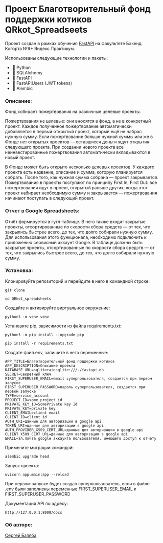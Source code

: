 # Проект Благотворительный фонд поддержки котиков QRkot_Spreadseets

Проект создан в рамках обучения <a href="https://fastapi.tiangolo.com/" target="_blank" rel="noreferrer">FastAPI</a> на факультете Бэкенд. Когорта №9+ Яндекс.Практикум.

Использованы следующие технологии и пакеты:
- 🔭 Python
- 🔭 SQLAlchemy
- 🔭 FastAPI
- 🔭 FastAPIUsers (JWT tokens)
- 🔭 Alembic

<h3 align="left">Описание:</h3>

Фонд собирает пожертвования на различные целевые проекты.

Пожертвования не целевые: они вносятся в фонд, а не в конкретный проект. Каждое полученное пожертвование автоматически добавляется в первый открытый проект, который ещё не набрал нужную сумму. Если пожертвование больше нужной суммы или же в Фонде нет открытых проектов — оставшиеся деньги ждут открытия следующего проекта. При создании нового проекта все неинвестированные пожертвования автоматически вкладываются в новый проект.

В Фонде может быть открыто несколько целевых проектов. У каждого проекта есть название, описание и сумма, которую планируется собрать. После того, как нужная сумма собрана — проект закрывается. Пожертвования в проекты поступают по принципу First In, First Out: все пожертвования идут в проект, открытый раньше других; когда этот проект набирает необходимую сумму и закрывается — пожертвования начинают поступать в следующий проект.

<h3 align="left">Отчет в Google Spreadsheets:</h3>

Отчёт формируется в гугл-таблице. В него также входят закрытые проекты, отсортированные по скорости сбора средств — от тех, что закрылись быстрее всего, до тех, что долго собирали нужную сумму. 
Для использования этого функционала, необходимо подключить к приложению сервисный аккаунт Google.
В таблице должны быть закрытые проекты, отсортированные по скорости сбора средств — от тех, что закрылись быстрее всего, до тех, что долго собирали нужную сумму.

<h3 align="left">Установка:</h3>

Клонировуйте репозиторий и перейдите в него в командной строке:

```
git clone 
```

```
cd QRkot_spreadsheets
```

Cоздайте и активируйте виртуальное окружение:

```
python3 -m venv venv
```

Установите pip, зависимости из файла requirements.txt:

```
python3 -m pip install --upgrade pip
```

```
pip install -r requirements.txt
```

Создате файл.env, запишите в него переменные:

```
APP_TITLE=Благотворительный фонд поддержки котиков
APP_DESCRIPTION=Описание проекта 
DATABASE_URL=sqlite+aiosqlite:///./fastapi.db
SECRET=Секретный ключ
FIRST_SUPERUSER_EMAIL=email суперпользователя, создается при первом запуске
FIRST_SUPERUSER_PASSWORD=пароль суперпользователя, создается при первом запуске
TYPE=service_account
PROJECT_ID=some project id
PRIVATE_KEY_ID=SomePrivate key Id
PRIVATE_KEY=private key
CLIENT_EMAIL=client email
CLIENT_ID=client id
AUTH_URI=данные для авторизации в google api
TOKEN_URI=данные для авторизации в google api
AUTH_PROVIDER_X509_CERT_URL=данные для авторизации в google api
CLIENT_X509_CERT_URL=данные для авторизации в google api
EMAIL=эл.почта google аккаунта пользователя, имеющего доступ к отчету
```

Примените миграции командой:

```
alembic upgrade head
```

Запуск проекта:

```
uvicorn app.main:app --reload
```

При первом запуске будет создан суперпользователь, если в файле .env были заполнены переменные FIRST_SUPERUSER_EMAIL и FIRST_SUPERUSER_PASSWORD

Документация API по адресу:

```
http://127.0.0.1:8000/docs
```

<h3 align="left">Об авторе:</h3>
<a href="https://github.com/erges699" target="_blank">Сергей Баляба</a>
